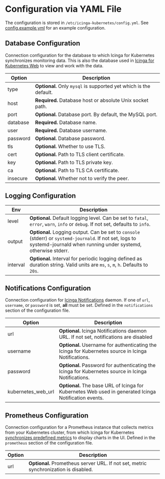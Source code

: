 # Configuration via YAML File

The configuration is stored in `/etc/icinga-kubernetes/config.yml`.
See [config.example.yml](../config.example.yml) for an example configuration.

## Database Configuration

Connection configuration for the database to which Icinga for Kubernetes synchronizes monitoring data.
This is also the database used in
[Icinga for Kubernetes Web](https://icinga.com/docs/icinga-kubernetes-web) to view and work with the data.

| Option   | Description                                                       |
|----------|-------------------------------------------------------------------|
| type     | **Optional.** Only `mysql` is supported yet which is the default. |
| host     | **Required.** Database host or absolute Unix socket path.         |
| port     | **Optional.** Database port. By default, the MySQL port.          |
| database | **Required.** Database name.                                      |
| user     | **Required.** Database username.                                  |
| password | **Optional.** Database password.                                  |
| tls      | **Optional.** Whether to use TLS.                                 |
| cert     | **Optional.** Path to TLS client certificate.                     |
| key      | **Optional.** Path to TLS private key.                            |
| ca       | **Optional.** Path to TLS CA certificate.                         |
| insecure | **Optional.** Whether not to verify the peer.                     |

## Logging Configuration

| Env      | Description                                                                                                                                                              |
|----------|--------------------------------------------------------------------------------------------------------------------------------------------------------------------------|
| level    | **Optional.** Default logging level. Can be set to `fatal`, `error`, `warn`, `info` or `debug`. If not set, defaults to `info`.                                          |
| output   | **Optional.** Logging output. Can be set to `console` (stderr) or `systemd-journald`. If not set, logs to systemd-journald when running under systemd, otherwise stderr. |
| interval | **Optional.** Interval for periodic logging defined as duration string. Valid units are `ms`, `s`, `m`, `h`. Defaults to `20s`.                                          |

## Notifications Configuration

Connection configuration for [Icinga Notifications](https://github.com/icinga/icinga-notifications) daemon.
If one of `url`, `username`, or `password` is set, **all** must be set.
Defined in the `notifications` section of the configuration file.

| Option             | Description                                                                                           |
|--------------------|-------------------------------------------------------------------------------------------------------|
| url                | **Optional.** Icinga Notifications daemon URL. If not set, notifications are disabled                 | 
| username           | **Optional.** Username for authenticating the Icinga for Kubernetes source in Icinga Notifications.   |
| password           | **Optional.** Password for authenticating the Icinga for Kubernetes source in Icinga Notifications.   |
| kubernetes_web_url | **Optional.** The base URL of Icinga for Kubernetes Web used in generated Icinga Notification events. |

## Prometheus Configuration

Connection configuration for a Prometheus instance that collects metrics from your Kubernetes cluster,
from which Icinga for Kubernetes [synchronizes predefined metrics](01-About.md#metric-sync) to display charts in the UI.
Defined in the `prometheus` section of the configuration file.

| Option | Description                                                                          |
|--------|--------------------------------------------------------------------------------------|
| url    | **Optional.** Prometheus server URL. If not set, metric synchronization is disabled. |
